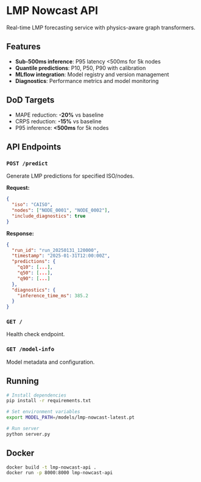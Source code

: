 # LMP Nowcast API

Real-time LMP forecasting service with physics-aware graph transformers.

## Features

- **Sub-500ms inference**: P95 latency <500ms for 5k nodes
- **Quantile predictions**: P10, P50, P90 with calibration
- **MLflow integration**: Model registry and version management
- **Diagnostics**: Performance metrics and model monitoring

## DoD Targets

- MAPE reduction: **-20%** vs baseline
- CRPS reduction: **-15%** vs baseline
- P95 inference: **<500ms** for 5k nodes

## API Endpoints

### `POST /predict`
Generate LMP predictions for specified ISO/nodes.

**Request:**
```json
{
  "iso": "CAISO",
  "nodes": ["NODE_0001", "NODE_0002"],
  "include_diagnostics": true
}
```

**Response:**
```json
{
  "run_id": "run_20250131_120000",
  "timestamp": "2025-01-31T12:00:00Z",
  "predictions": {
    "q10": [...],
    "q50": [...],
    "q90": [...]
  },
  "diagnostics": {
    "inference_time_ms": 385.2
  }
}
```

### `GET /`
Health check endpoint.

### `GET /model-info`
Model metadata and configuration.

## Running

```bash
# Install dependencies
pip install -r requirements.txt

# Set environment variables
export MODEL_PATH=/models/lmp-nowcast-latest.pt

# Run server
python server.py
```

## Docker

```bash
docker build -t lmp-nowcast-api .
docker run -p 8000:8000 lmp-nowcast-api
```
